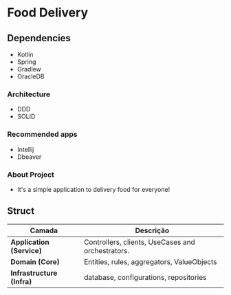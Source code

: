 # Food Delivery

## Dependencies

- Kotlin
- Spring
- Gradlew
- OracleDB

### Architecture

 - DDD
 - SOLID

### Recommended apps

- Intellij
- Dbeaver

### About Project

- It's a simple application to delivery food for everyone!

## Struct

| Camada                     | Descrição                                        |
|----------------------------|--------------------------------------------------|
| **Application (Service)**  | Controllers, clients, UseCases and orchestrators. |
| **Domain (Core)**          | Entities, rules, aggregators, ValueObjects       |
| **Infrastructure (Infra)** | database, configurations, repositories  |
